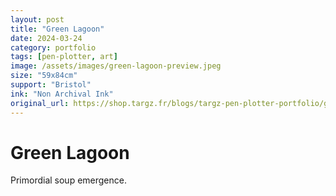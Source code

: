```yaml
---
layout: post
title: "Green Lagoon"
date: 2024-03-24
category: portfolio
tags: [pen-plotter, art]
image: /assets/images/green-lagoon-preview.jpeg
size: "59x84cm"
support: "Bristol"
ink: "Non Archival Ink"
original_url: https://shop.targz.fr/blogs/targz-pen-plotter-portfolio/green-lagoon
---
```


# Green Lagoon

Primordial soup emergence.

